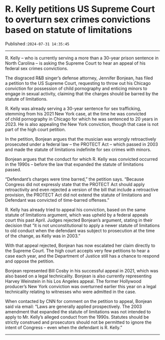 # R. Kelly petitions US Supreme Court to overturn sex crimes convictions based on statute of limitations

Published :`2024-07-31 14:35:45`

---

R. Kelly – who is currently serving a more than a 30-year prison sentence in North Carolina – is asking the Supreme Court to hear an appeal of his federal sex crimes convictions.

The disgraced R&B singer’s defense attorney, Jennifer Bonjean, has filed a petition to the US Supreme Court, requesting to throw out his Chicago conviction for possession of child pornography and enticing minors to engage in sexual activity, claiming that the charges should be barred by the statute of limitations.

R. Kelly was already serving a 30-year sentence for sex trafficking, stemming from his 2021 New York case, at the time he was convicted of child pornography in Chicago for which he was sentenced to 20 years in 2023. He is also appealing the New York conviction, though that case is not part of the high court petition.

In the petition, Bonjean argues that the musician was wrongly retroactively prosecuted under a federal law – the PROTECT Act – which passed in 2003 and made the statute of limitations indefinite for sex crimes with minors.

Bonjean argues that the conduct for which R. Kelly was convicted occurred in the 1990s – before the law that expanded the statute of limitations passed.

“Defendant’s charges were time barred,” the petition says. “Because Congress did not expressly state that the PROTECT Act should apply retroactivity and even rejected a version of the bill that include a retroactive provision, the PROTECT Act did not extend the statute of limitations and Defendant was convicted of time-barred offenses.”

R. Kelly has already tried to appeal his conviction, based on the same statute of limitations argument, which was upheld by a federal appeals court this past April. Judges rejected Bonjean’s argument, stating in their decision that “it is not unconstitutional to apply a newer statute of limitations to old conduct when the defendant was subject to prosecution at the time of the change, as Kelly was in 2003.”

With that appeal rejected, Bonjean has now escalated her claim directly to the Supreme Court. The high court accepts very few petitions to hear a case each year, and the Department of Justice still has a chance to respond and oppose the petition.

Bonjean represented Bill Cosby in his successful appeal in 2021, which was also based on a legal technicality. Bonjean is also currently representing Harvey Weinstein in his Los Angeles appeal. The former Hollywood producer’s New York conviction was overturned earlier this year on a legal technicality relating to witnesses who were admitted in the case.

When contacted by CNN for comment on the petition to appeal, Bonjean said via email: “Laws are generally applied prospectively. The 2003 amendment that expanded the statute of limitations was not intended to apply to Mr. Kelly’s alleged conduct from the 1990s. Statutes should be strictly construed and prosecutors should not be permitted to ignore the intent of Congress – even when the defendant is R. Kelly.”

---

